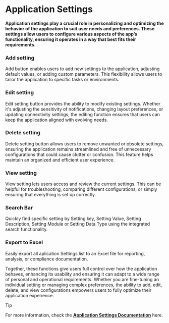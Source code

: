 # Application Settings  

**Application settings play a crucial role in personalizing and optimizing the behavior of the application to suit user needs and preferences. These settings allow users to configure various aspects of the app’s functionality, ensuring it operates in a way that best fits their requirements.**  

### Add setting  

Add button enables users to add new settings to the application, adjusting default values, or adding custom parameters. This flexibility allows users to tailor the application to specific tasks or environments.

### Edit setting  

Edit setting button provides the ability to modify existing settings. Whether it's adjusting the sensitivity of notifications, changing layout preferences, or updating connectivity settings, the editing function ensures that users can keep the application aligned with evolving needs.

### Delete setting  

Delete setting button allows users to remove unwanted or obsolete settings, ensuring the application remains streamlined and free of unnecessary configurations that could cause clutter or confusion. This feature helps maintain an organized and efficient user experience.

### View setting  

View setting lets users access and review the current settings. This can be helpful for troubleshooting, comparing different configurations, or simply ensuring that everything is set up correctly.

### Search Bar  

Quickly find specific setting by Setting key, Setting Value, Setting Description, Setting Module or Setting Data Type using the integrated search functionality.

### Export to Excel  

Easily export all aplication Settings list to an Excel file for reporting, analysis, or compliance documentation.

Together, these functions give users full control over how the application behaves, enhancing its usability and ensuring it can adapt to a wide range of personal and operational requirements. Whether you are fine-tuning an individual setting or managing complex preferences, the ability to add, edit, delete, and view configurations empowers users to fully optimize their application experience.

>[!TIP]
>
> For more information, check the [**Application Settings Documentation**](../../documentation/application-settings/overview.md) here.  
